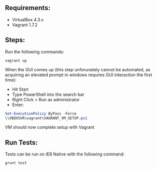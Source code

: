 Requirements:
-------------

* VirtualBox 4.3.x
* Vagrant 1.7.2

Steps:
------

Run the following commands:

```shell
vagrant up
```

When the GUI comes up (this step unforunately cannot be automated, as acquiring an elevated prompt in windows requires GUI interaction the first time):

* Hit Start
* Type PowerShell into the search bar
* Right Click > Run as administrator
* Enter:
```PowerShell
Set-ExecutionPolicy ByPass -Force
\\VBOXSVR\vagrant\VAGRANT_VM_SETUP.ps1
```

VM should now complete setup with Vagrant

Run Tests:
----------

Tests can be run on IE8 Native with the following command:

```shell
grunt test
```
